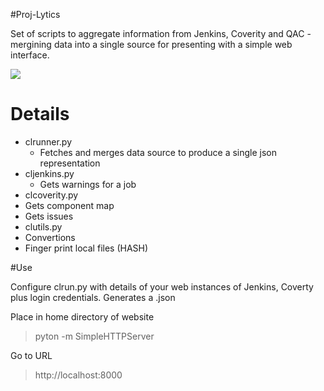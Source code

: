 #Proj-Lytics

Set of scripts to aggregate information from Jenkins, Coverity and QAC - mergining data into a single source for presenting with a simple web 
interface.

![](https://raw.github.com/ovinn/proj-lytics/master/img/example.png)

# Details

* clrunner.py
  * Fetches and merges data source to produce a single json representation
* cljenkins.py
  * Gets warnings for a job
* clcoverity.py
 * Gets component map
 * Gets issues
* clutils.py
 * Convertions
 * Finger print local files (HASH)

#Use

Configure clrun.py with details of your web instances of Jenkins, Coverty plus login credentials. 
Generates a <file>.json

Place in home directory of website

> pyton -m SimpleHTTPServer

Go to URL

> http://localhost:8000
